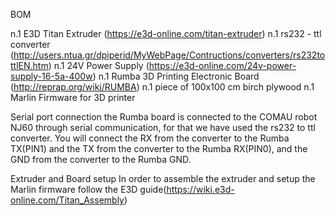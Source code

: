 BOM

n.1 E3D Titan Extruder (https://e3d-online.com/titan-extruder)
n.1 rs232 - ttl converter (http://users.ntua.gr/dpiperid/MyWebPage/Contructions/converters/rs232tottlEN.htm)
n.1 24V Power Supply (https://e3d-online.com/24v-power-supply-16-5a-400w)
n.1 Rumba 3D Printing Electronic Board (http://reprap.org/wiki/RUMBA)
n.1 piece of 100x100 cm birch plywood
n.1 Marlin Firmware for 3D printer

Serial port connection
the Rumba board is connected to the COMAU robot NJ60 through serial communication, for that we have used the rs232 to ttl converter. You will connect the RX from the converter to the Rumba TX(PIN1) and the TX from the converter to the Rumba RX(PIN0), and the GND from the converter to the Rumba GND.

Extruder and Board setup
In order to assemble the extruder and setup the Marlin firmware follow the E3D guide(https://wiki.e3d-online.com/Titan_Assembly)